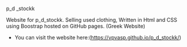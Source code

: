 p_d _stockk

Website for p_d_stockk. Selling used clothing, Written in Html and CSS using Boostrap hosted on GitHub pages. (Greek Website)
- You can visit the website here:(https://vpvasp.github.io/p_d_stockk/)
